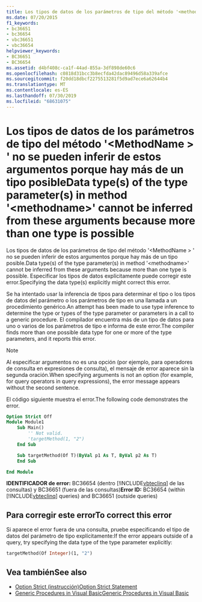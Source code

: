 ```yaml
---
title: Los tipos de datos de los parámetros de tipo del método '<methodname>' no se pueden inferir de estos argumentos porque hay más de un tipo posible
ms.date: 07/20/2015
f1_keywords:
- bc36651
- bc36654
- vbc36651
- vbc36654
helpviewer_keywords:
- BC36651
- BC36654
ms.assetid: d4bf408c-ca1f-44ad-855a-3df898de60c6
ms.openlocfilehash: c0818d31bcc3b8ecfda42dac89496d58a339afce
ms.sourcegitcommit: f20dd18dbcf2275513281f5d9ad7ece6a62644b4
ms.translationtype: MT
ms.contentlocale: es-ES
ms.lasthandoff: 07/30/2019
ms.locfileid: "68631075"
---
```

# <a name="data-types-of-the-type-parameters-in-method-methodname-cannot-be-inferred-from-these-arguments-because-more-than-one-type-is-possible"></a><span data-ttu-id="8dec9-102">Los tipos de datos de los parámetros de tipo del método '\<MethodName > ' no se pueden inferir de estos argumentos porque hay más de un tipo posible</span><span class="sxs-lookup"><span data-stu-id="8dec9-102">Data type(s) of the type parameter(s) in method '\<methodname>' cannot be inferred from these arguments because more than one type is possible</span></span>

<span data-ttu-id="8dec9-103">Los tipos de datos de los parámetros de tipo del método '\<MethodName > ' no se pueden inferir de estos argumentos porque hay más de un tipo posible.</span><span class="sxs-lookup"><span data-stu-id="8dec9-103">Data type(s) of the type parameter(s) in method '\<methodname>' cannot be inferred from these arguments because more than one type is possible.</span></span> <span data-ttu-id="8dec9-104">Especificar los tipos de datos explícitamente puede corregir este error.</span><span class="sxs-lookup"><span data-stu-id="8dec9-104">Specifying the data type(s) explicitly might correct this error.</span></span>

<span data-ttu-id="8dec9-105">Se ha intentado usar la inferencia de tipos para determinar el tipo o los tipos de datos del parámetro o los parámetros de tipo en una llamada a un procedimiento genérico.</span><span class="sxs-lookup"><span data-stu-id="8dec9-105">An attempt has been made to use type inference to determine the type or types of the type parameter or parameters in a call to a generic procedure.</span></span> <span data-ttu-id="8dec9-106">El compilador encuentra más de un tipo de datos para uno o varios de los parámetros de tipo e informa de este error.</span><span class="sxs-lookup"><span data-stu-id="8dec9-106">The compiler finds more than one possible data type for one or more of the type parameters, and it reports this error.</span></span>

> [!NOTE]
> <span data-ttu-id="8dec9-107">Al especificar argumentos no es una opción (por ejemplo, para operadores de consulta en expresiones de consulta), el mensaje de error aparece sin la segunda oración.</span><span class="sxs-lookup"><span data-stu-id="8dec9-107">When specifying arguments is not an option (for example, for query operators in query expressions), the error message appears without the second sentence.</span></span>

<span data-ttu-id="8dec9-108">El código siguiente muestra el error.</span><span class="sxs-lookup"><span data-stu-id="8dec9-108">The following code demonstrates the error.</span></span>

```vb
Option Strict Off
Module Module1
    Sub Main()
        '' Not valid.
        'targetMethod(1, "2")
    End Sub

    Sub targetMethod(Of T)(ByVal p1 As T, ByVal p2 As T)
    End Sub

End Module
```

<span data-ttu-id="8dec9-109">**IDENTIFICADOR de error:** BC36654 (dentro [!INCLUDE[vbteclinq](~/includes/vbteclinq-md.md)] de las consultas) y BC36651 (fuera de las consultas)</span><span class="sxs-lookup"><span data-stu-id="8dec9-109">**Error ID:** BC36654 (within [!INCLUDE[vbteclinq](~/includes/vbteclinq-md.md)] queries) and BC36651 (outside queries)</span></span>

## <a name="to-correct-this-error"></a><span data-ttu-id="8dec9-110">Para corregir este error</span><span class="sxs-lookup"><span data-stu-id="8dec9-110">To correct this error</span></span>

<span data-ttu-id="8dec9-111">Si aparece el error fuera de una consulta, pruebe especificando el tipo de datos del parámetro de tipo explícitamente:</span><span class="sxs-lookup"><span data-stu-id="8dec9-111">If the error appears outside of a query, try specifying the data type of the type parameter explicitly:</span></span>

```vb
targetMethod(Of Integer)(1, "2")
```

## <a name="see-also"></a><span data-ttu-id="8dec9-112">Vea también</span><span class="sxs-lookup"><span data-stu-id="8dec9-112">See also</span></span>

- [<span data-ttu-id="8dec9-113">Option Strict (instrucción)</span><span class="sxs-lookup"><span data-stu-id="8dec9-113">Option Strict Statement</span></span>](../../visual-basic/language-reference/statements/option-strict-statement.md)
- [<span data-ttu-id="8dec9-114">Generic Procedures in Visual Basic</span><span class="sxs-lookup"><span data-stu-id="8dec9-114">Generic Procedures in Visual Basic</span></span>](../../visual-basic/programming-guide/language-features/data-types/generic-procedures.md)
